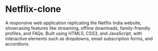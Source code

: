 # Netflix-clone
A responsive web application replicating the Netflix India website, showcasing features like streaming, offline downloads, family-friendly profiles, and FAQs. Built using HTML5, CSS3, and JavaScript, with interactive elements such as dropdowns, email subscription forms, and accordions.
